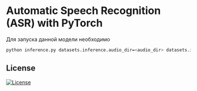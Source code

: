 # Automatic Speech Recognition (ASR) with PyTorch


Для запуска данной модели необходимо

```bash
python inference.py datasets.inference.audio_dir=<audio_dir> datasets.inference.transcription_dir=<text_dir> inferencer.from_pretrained=<checkpoint> dataloader.batch_size=32 model.num_layers=5 text_encoder.tokenizer_type='character_wise'
```

## License

[![License](https://img.shields.io/badge/license-MIT-blue.svg)](/LICENSE)
